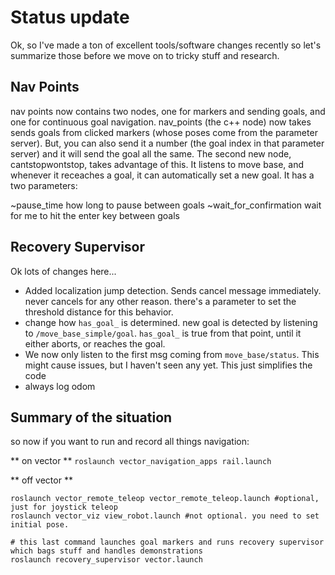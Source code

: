 # Status update

Ok, so I've made a ton of excellent tools/software changes recently so let's summarize those before we move on to tricky stuff and research.

## Nav Points

nav points now contains two nodes, one for markers and sending goals, and one for continuous goal navigation. nav_points (the c++ node) now takes sends goals from clicked markers (whose poses come from the parameter server). But, you can also send it a number (the goal index in that parameter server) and it will send the goal all the same. The second new node, cantstopwontstop, takes advantage of this. It listens to move base, and whenever it receaches a goal, it can automatically set a new goal. It has a two parameters:

 ~pause_time                how long to pause between goals
 ~wait_for_confirmation     wait for me to hit the enter key between goals

## Recovery Supervisor

Ok lots of changes here...

 - Added localization jump detection. Sends cancel message immediately. never cancels for any other reason. there's a parameter to set the threshold distance for this behavior.
 - change how `has_goal_` is determined. new goal is detected by listening to `/move_base_simple/goal`. `has_goal_` is true from that point, until it either aborts, or reaches the goal.
 - We now only listen to the first msg coming from `move_base/status`. This might cause issues, but I haven't seen any yet. This just simplifies the code
 - always log odom

## Summary of the situation

so now if you want to run and record all things navigation:

** on vector **
`roslaunch vector_navigation_apps rail.launch`

** off vector **
```
roslaunch vector_remote_teleop vector_remote_teleop.launch #optional, just for joystick teleop
roslaunch vector_viz view_robot.launch #not optional. you need to set initial pose.

# this last command launches goal markers and runs recovery supervisor which bags stuff and handles demonstrations
roslaunch recovery_supervisor vector.launch
```
